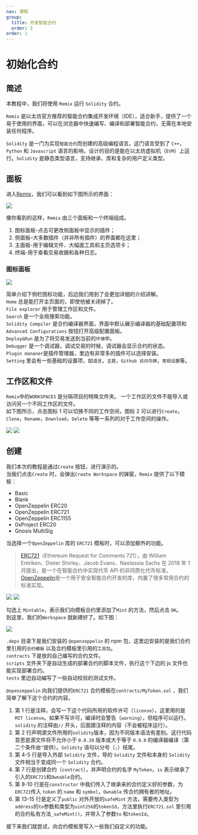 ```yaml
---
nav: 课程
group:
  title: 开发智能合约
  order: 3
order: 1
---
```


# 初始化合约

## 简述

本教程中，我们将使用 `Remix` 运行 `Solidity` 合约。

`Remix` 是以太坊官方推荐的智能合约集成开发环境（IDE），适合新手，提供了一个易于使用的界面，可以在浏览器中快速编写、编译和部署智能合约，无需在本地安装任何程序。

`Solidity` 是一门为实现`智能合约`而创建的高级编程语言。这门语言受到了 `C++`，`Python` 和 `Javascript` 语言的影响，设计的目的是能在以太坊虚拟机（`EVM`）上运行。`Solidity` 是静态类型语言，支持继承、库和复杂的用户定义类型。

## 面板

进入[Remix](https://remix.ethereum.org)，我们可以看到如下图所示的界面：

![](./img/remix.png)

像你看到的这样，`Remix` 由三个面板和一个终端组成。

1. 图标面板-点击可更改侧面板中显示的插件；
2. 侧面板–大多数插件（并非所有插件）的界面都在这里；
3. 主面板-用于编辑文件、大幅面工具和主页选项卡；
4. 终端-用于查看交易收据和各种日志。

### 图标面板

![](./img/slide.png)

简单介绍下侧栏图标功能，后边我们用到了会更加详细的介绍讲解。  
`Home` 总是能打开主页面的，即使他被关闭掉了。  
`File explorer` 用于管理工作区和文件。  
`Search` 是一个全局搜索功能。  
`Solidity Compiler` 是合约编译器界面，界面中默认展示编译器的基础配置项和`Advanced Configurations` 按钮打开高级配置面板。  
`Deploy&Run` 是为了将交易发送到当前的`环境`中。  
`Debugger` 是一个调试器，调试交易的时候，调试器会显示合约的状态。  
`Plugin mananer`是插件管理器，里边有非常多的插件可以选择安装。  
`Setting` 里会有一些基础的设置项，如`语言`，`主题`，`Github 访问令牌`，`常规设置`等。

## 工作区和文件

`Remix`中的`WORKSPACES` 是分隔项目的特殊文件夹。 一个工作区的文件不能导入或访问另一个不同工作区的文件。  
如下图所示，点击图标 1 可以切换不同的工作空间，图标 2 可以进行`Create`，`Clone`，`Rename`，`Download`，`Delete` 等等一系列的对于工作空间的操作。

![](./img/createBtn.png) ![](./img/more.png)

## 创建

我们本次的教程是通过`Create` 按钮，进行演示的。  
当我们点击`Create` 时，会弹出`Create Workspace` 的弹窗，`Remix` 提供了以下模板：

- Basic
- Blank
- OpenZeppelin ERC20
- OpenZeppelin ERC721
- OpenZeppelin ERC1155
- 0xProject ERC20
- Gnosis MultiSig

当选择一个`OpenZeppelin` 库的 `ERC721` 模板时，可以添加额外的功能。

> [ERC721](https://eips.ethereum.org/EIPS/eip-721)（Ethereum Request for Comments 721），由 William Entriken、Dieter Shirley、Jacob Evans、Nastassia Sachs 在 2018 年 1 月提出，是一个在智能合约中实现代币 API 的非同质化代币标准。  
> [OpenZeppelin](https://docs.openzeppelin.com/contracts/5.x/)是一个用于安全智能合约开发的库，内置了很多常用合约的标准实现。

![](./img/create.png) ![](./img/mintable.png)

勾选上 `Mintable`，表示我们向模板合约里添加了`Mint` 的方法，然后点击 `OK`。  
到这里，我们的`Workspace` 就新建好了。如下图：

![](./img/initCode.png)

`.deps` 目录下是我们安装的 `@openzeppelin` 的 npm 包，这里边安装的是我们合约里引用的`合约模板` 以及合约模板里引用的`工具包`。  
`contracts` 下是放的自己编写的合约文件。  
`scripts` 文件夹下是自动生成的部署合约的脚本文件，执行这个下边的 js 文件也能实现部署合约。  
`tests` 里边自动编写了一些自动校验的测试文件。

`@openzeppelin` 向我们提供的`ERC721` 合约模板在`contracts/MyToken.sol` ，我们简单了解下这个合约的内容。

1. 第 1 行是注释，会写一下这个代码所用的软件许可（`license`），这里用的是`MIT license`。如果不写许可，编译时会警告（`warning`），但程序可以运行。`solidity` 的注释由`//` 开头，后面跟注释的内容（不会被程序运行）。
2. 第 2 行声明源文件所用的`solidity`版本，因为不同版本语法有差别。这行代码意思是源文件将不允许小于 `0.8.20` 版本或大于等于 `0.9.0` 的编译器编译（第二个条件由`^`提供）。`Solidity` 语句以分号（`;`）结尾。
3. 第 4-5 行是导入外部 `Solidity` 文件，导的 `Solidity` 文件和本身的 `Solidity` 文件相当于变成同一个 `Solidity` 合约。
4. 第 7 行是创建合约（`contract`），并声明合约的名字 `MyToken`，`is` 表示继承了引入的`ERC721`和`Ownable`合约。
5. 第 8-10 行是在`constructor` 中我们传入了继承来的合约定义好的参数，为`ERC721`传入 `token` 的 `name` 和 `symbol`，`Ownable` 传合约拥有者的地址。
6. 第 13-15 行是定义了`public` 对外开放的`safeMint` 方法，需要传入类型为`address`的`to`参数和类型为`uint256`的`tokenId`，方法里执行`ERC721.sol` 里引用的合约私有方法`_safeMint()`，并带入了参数`to` 和`tokenId`。

接下来我们就尝试，向合约模板里写入一些我们自定义的功能。
